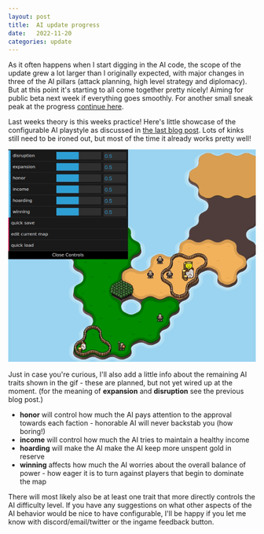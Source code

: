 ```yaml
---
layout: post
title:  AI update progress
date:   2022-11-20
categories: update
---
```


As it often happens when I start digging in the AI code, the scope of the update grew a lot larger than I originally expected, with major changes in three of the AI pillars (attack planning, 
high level strategy and diplomacy). But at this point it's starting to all come together pretty nicely! 
Aiming for public beta next week if everything goes smoothly. For another small sneak peak at the progress [continue here](/update/2022/11/20/update.html).

<!-- excerpt-end -->

Last weeks theory is this weeks practice! Here's little showcase of the configurable AI playstyle as discussed in [the last blog post](/update/2022/11/14/ai-traits.html).
Lots of kinks still need to be ironed out, but most of the time it already works pretty well!

<img src="/img/blog/playstyles.gif"/>

Just in case you're curious, I'll also add a little info about the remaining AI traits shown in the gif - these are planned, but not yet wired up at the moment.
(for the meaning of **expansion** and **disruption** see the previous blog post.)

* **honor** will control how much the AI pays attention to the approval towards each faction - honorable AI will never backstab you (how boring!)
* **income** will control how much the AI tries to maintain a healthy income
* **hoarding** will make the AI make the AI keep more unspent gold in reserve
* **winning** affects how much the AI worries about the overall balance of power - how eager it is to turn against players that begin to dominate the map  

There will most likely also be at least one trait that more directly controls the AI difficulty level. If you have any suggestions on what other 
aspects of the AI behavior would be nice to have configurable, I'll be happy if you let me know with discord/email/twitter or the ingame feedback button. 
